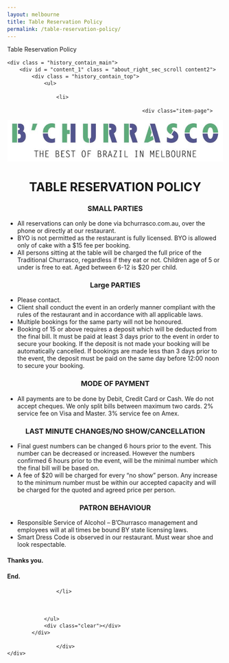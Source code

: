 ```yaml
---
layout: melbourne
title: Table Reservation Policy
permalink: /table-reservation-policy/
---
```




<div class="body_contain_main">
    <div class="history_text1">Table Reservation Policy</div>
    

    <div class = "history_contain_main">
        <div id = "content_1" class = "about_right_sec_scroll content2">
            <div class = "history_contain_top">
                <ul>

                    <li>
             
                                                <div class="item-page">
<div>
<div class="scroller_block scroll_btm">
<div id="content_1" class="content cls-the-experience">
<div id="reserve-policy-page">
<div class="res-pol-img aligncenter"><img src="/wp-content/themes/bchurrasco/img/bchurrasco.png" alt="" /></div>
<h1 style="padding-bottom: 0px; text-align: center;">TABLE RESERVATION POLICY</h1>
<div class="outer-div">
<h3 style="text-align: center;">SMALL PARTIES</h3>
<ul>
<li>All reservations can only be done via bchurrasco.com.au, over the phone or directly at our restaurant.</li>
<li>BYO is not permitted as the restaurant is fully licensed. BYO is allowed only of cake with a $15 fee per booking.</li>
<li>All persons sitting at the table will be charged the full price of the Traditional Churrasco, regardless if they eat or not. Children age of 5 or under is free to eat. Aged between 6-12 is $20 per child.</li>
</ul>
</div>
<div class="outer-div">
<h3 style="text-align: center;">Large PARTIES</h3>
<ul>
<li>Please contact.</li>
<li>Client shall conduct the event in an orderly manner compliant with the rules of the restaurant and in accordance with all applicable laws.</li>
<li>Multiple bookings for the same party will not be honoured.</li>
<li>Booking of 15 or above requires a deposit which will be deducted from the final bill. It must be paid at least 3 days prior to the event in order to secure your booking. If the deposit is not made your booking will be automatically cancelled. If bookings are made less than 3 days prior to the event, the deposit must be paid on the same day before 12:00 noon to secure your booking.</li>
</ul>
</div>
<div class="outer-div">
<h3 style="text-align: center;">MODE OF PAYMENT</h3>
<ul>
<li>All payments are to be done by Debit, Credit Card or Cash. We do not accept cheques. We only split bills between maximum two cards. 2% service fee on Visa and Master. 3% service fee on Amex.</li>
</ul>
</div>
<div class="outer-div">
<h3 style="text-align: center;">LAST MINUTE CHANGES/NO SHOW/CANCELLATION</h3>
<ul>
<li>Final guest numbers can be changed 6 hours prior to the event. This number can be decreased or increased. However the numbers confirmed 6 hours prior to the event, will be the minimal number which the final bill will be based on.</li>
<li>A fee of $20 will be charged for every “no show” person. Any increase to the minimum number must be within our accepted capacity and will be charged for the quoted and agreed price per person.</li>
</ul>
</div>
<div class="outer-div">
<h3 style="text-align: center;">PATRON BEHAVIOUR</h3>
<ul>
<li>Responsible Service of Alcohol &#8211; B’Churrasco management and employees will at all times be bound BY state licensing laws.</li>
<li>Smart Dress Code is observed in our restaurant. Must wear shoe and look respectable.</li>
</ul>
</div>
<h4>Thanks you.</h4>
<h4>End.</h4>
</div>
</div>
</div>
</div>
</div>




                    </li>



                </ul>
                <div class="clear"></div>
            </div>

                    </div>
    </div>
</div>